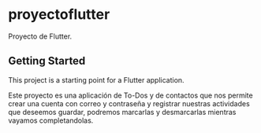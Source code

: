 # proyectoflutter

Proyecto de Flutter.

## Getting Started

This project is a starting point for a Flutter application.


Este proyecto es una aplicación de To-Dos y de contactos que nos permite crear una cuenta con correo y contraseña y registrar nuestras actividades que deseemos guardar, podremos marcarlas y desmarcarlas mientras vayamos completandolas.
